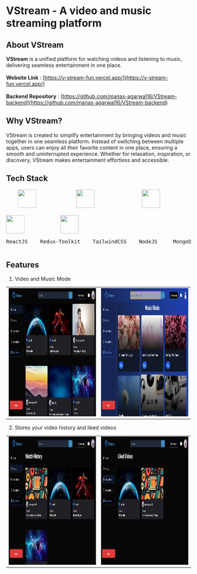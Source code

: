# VStream - A video and music streaming platform

## About VStream
**VStream** is a unified platform for watching videos and listening to music, delivering seamless entertainment in one place.
</br>
</br>
**Website Link** : [https://v-stream-fun.vercel.app/](https://v-stream-fun.vercel.app/)
</br>
</br>
**Backend Repository** : [https://github.com/manas-agarwal16/VStream-backend](https://github.com/manas-agarwal16/VStream-backend)

## Why VStream?
VStream is created to simplify entertainment by bringing videos and music together in one seamless platform. Instead of switching between multiple apps, users can enjoy all their favorite content in one place, ensuring a smooth and uninterrupted experience. Whether for relaxation, inspiration, or discovery, VStream makes entertainment effortless and accessible.

## Tech Stack
<div style="display: flex; flex-wrap: wrap; gap: 20px;">
  &nbsp;&nbsp;&nbsp;
  <img src="https://upload.wikimedia.org/wikipedia/commons/a/a7/React-icon.svg" width="50" height="50" style="margin-right: 30px;" />
  &nbsp;&nbsp;&nbsp;&nbsp;&nbsp;&nbsp;&nbsp;&nbsp;&nbsp;&nbsp;
  <img src="https://www.svgrepo.com/show/303557/redux-logo.svg" width="50" height="50" style="margin-right: 30px;" />
  &nbsp;&nbsp;&nbsp;&nbsp;&nbsp;&nbsp;&nbsp;&nbsp;&nbsp;&nbsp;&nbsp;&nbsp;&nbsp;&nbsp;&nbsp;
  <img src="https://www.svgrepo.com/show/333609/tailwind-css.svg" width="50" height="50" style="margin-right: 30px;" />
  &nbsp;&nbsp;&nbsp;&nbsp;&nbsp;&nbsp;&nbsp;
  <img src="https://www.svgrepo.com/show/303360/nodejs-logo.svg" width="50" height="50" style="margin-right: 30px;" />
  &nbsp;&nbsp;&nbsp;&nbsp;&nbsp;&nbsp;&nbsp;
  <img src="https://www.svgrepo.com/show/331488/mongodb.svg" width="50" height="50" style="margin-right: 30px;" />
</div>
<div style="display: flex; flex-wrap: wrap; gap: 20px;">
 <pre>ReactJS    Redux-Toolkit    TailwindCSS    NodeJS     MongoDB</pre>
</div>

## Features
1. Video and Music Mode
<p align="center">
<table>
  <tr>
    <td><img src="./src/assets/VHomeSS.png" width="500" height="350" /></td>
    <td> <img src="./src/assets/musicModeSS.png" width="500" height="350" /></td>
  </tr>
</table>
</p>

2. Stores your video history and liked videos
<p align="center">
<table>
  <tr>
    <td><img src="./src/assets/watchHistorySS.png" width="500" height="350" /></td>
    <td><img src="./src/assets/likedVideos.png" width="500" height="350" /></td>
  </tr>
</table>
</p>

